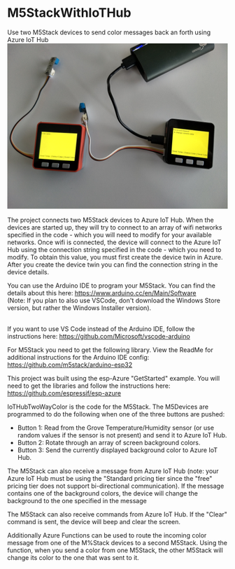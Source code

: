# M5StackWithIoTHub
Use two M5Stack devices to send color messages back an forth using Azure IoT Hub<BR>
  <IMG src='https://github.com/darmour/M5StackWithIoTHub/blob/master/IMG_20181130_131309981_HDR.jpg'> <BR>

The project connects two M5Stack devices to Azure IoT Hub.  When the devices are started up, they will try to connect to an array of wifi networks specified in the code - which you will need to modify for your available networks. Once wifi is connected, the device will connect to the Azure IoT Hub using the connection string specified in the code - which you need to modify. To obtain this value, you must first create the device twin in Azure. After you create the device twin you can find the connection string in the device details.

You can use the Arduino IDE to program your M5Stack. You can find the details about this here: https://www.arduino.cc/en/Main/Software<BR> (Note: If you plan to also use VSCode, don't download the Windows Store version, but rather the Windows Installer version).<BR><BR>

If you want to use VS Code instead of the Arduino IDE, follow the instructions here: https://github.com/Microsoft/vscode-arduino

For M5Stack you need to get the following library. View the ReadMe for additional instructions for the Arduino IDE config:  https://github.com/m5stack/arduino-esp32

This project was built using the esp-Azure "GetStarted" example. You will need to get the libraries and follow the instructions here: https://github.com/espressif/esp-azure


IoTHubTwoWayColor is the code for the M5Stack. The M5Devices are programmed to do the following when one of the three buttons are pushed:
<UL>
  <LI>Button 1: Read from the Grove Temperature/Humidity sensor (or use random values if the sensor is not present) and send it to Azure IoT Hub.</LI>
  <LI>Button 2: Rotate through an array of screen background colors.</LI>
  <LI>Button 3: Send the currently displayed background color to Azure IoT Hub.</LI>
</UL>

The M5Stack can also receive a message from Azure IoT Hub (note: your Azure IoT Hub must be using the "Standard pricing tier since the "free" pricing tier does not support bi-directional communication).  If the message contains one of the background colors, the device will change the background to the one specified in the message

The M5Stack can also receive commands from Azure IoT Hub.  If the "Clear" command is sent, the device will beep and clear the screen.

Additionally Azure Functions can be used to route the incoming color message from one of the M%Stack devices to a second M5Stack. Using the function, when you send a color from one M5Stack, the other M5Stack will change its color to the one that was sent to it.

